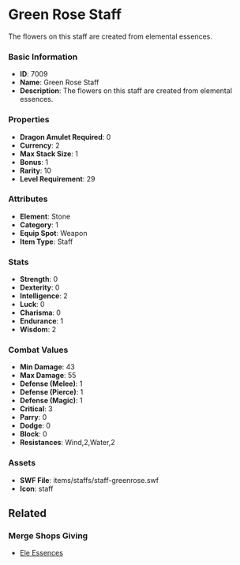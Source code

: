 # Green Rose Staff

The flowers on this staff are created from elemental essences.

### Basic Information

- **ID**: 7009
- **Name**: Green Rose Staff
- **Description**: The flowers on this staff are created from elemental essences.

### Properties

- **Dragon Amulet Required**: 0
- **Currency**: 2
- **Max Stack Size**: 1
- **Bonus**: 1
- **Rarity**: 10
- **Level Requirement**: 29

### Attributes

- **Element**: Stone
- **Category**: 1
- **Equip Spot**: Weapon
- **Item Type**: Staff

### Stats

- **Strength**: 0
- **Dexterity**: 0
- **Intelligence**: 2
- **Luck**: 0
- **Charisma**: 0
- **Endurance**: 1
- **Wisdom**: 2

### Combat Values

- **Min Damage**: 43
- **Max Damage**: 55
- **Defense (Melee)**: 1
- **Defense (Pierce)**: 1
- **Defense (Magic)**: 1
- **Critical**: 3
- **Parry**: 0
- **Dodge**: 0
- **Block**: 0
- **Resistances**: Wind,2,Water,2

### Assets

- **SWF File**: items/staffs/staff-greenrose.swf
- **Icon**: staff

## Related

### Merge Shops Giving

- [Ele Essences](../merge-shops/110-ele-essences.md)

